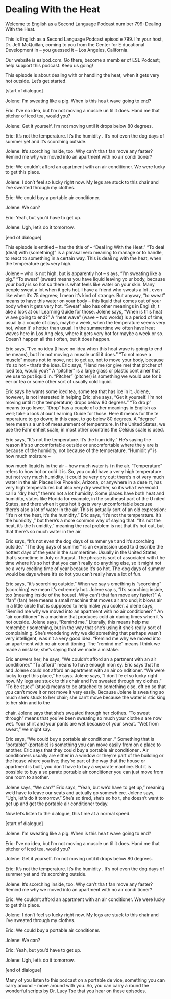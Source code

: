 # Dealing With the Heat

Welcome to English as a Second Language Podcast num ber 799: Dealing With the Heat.

This is English as a Second Language Podcast episod e 799.  I’m your host, Dr. Jeff McQuillan, coming to you from the Center for E ducational Development in – you guessed it – Los Angeles, California.

Our website is eslpod.com.  Go there, become a memb er of ESL Podcast; help support this podcast.  Keep us going!

This episode is about dealing with or handling the heat, when it gets very hot outside.  Let’s get started.

[start of dialogue]

Jolene:  I’m sweating like a pig.  When is this hea t wave going to end?

Eric:  I’ve no idea, but I’m not moving a muscle un til it does.  Hand me that pitcher of iced tea, would you?

Jolene:  Get it yourself.  I’m not moving until it drops below 80 degrees.

Eric:  It’s not the temperature.  It’s the humidity .  It’s not even the dog days of summer yet and it’s scorching outside.

Jolene:  It’s scorching inside, too.  Why can’t tha t fan move any faster?  Remind me why we moved into an apartment with no air condi tioner?

Eric:  We couldn’t afford an apartment with an air conditioner.  We were lucky to get this place.

Jolene:  I don’t feel so lucky right now.  My legs are stuck to this chair and I’ve sweated through my clothes.

Eric:  We could buy a portable air conditioner.

Jolene:  We can?

Eric:  Yeah, but you’d have to get up.

Jolene:  Ugh, let’s do it tomorrow.

[end of dialogue]

This episode is entitled – has the title of – “Deal ing With the Heat.”  “To deal (deal) with (something)” is a phrasal verb meaning to manage or to handle, to react to something in a certain way.  This is deali ng with the heat, when the temperature gets very high.

Jolene – who is not high, but is apparently hot – s ays, “I’m sweating like a pig.” “To sweat” (sweat) means you have liquid leaving yo ur body, because your body is so hot so there is what feels like water on your  skin.  Many people sweat a lot when it gets hot.  I have a friend who sweats a lot , even like when it’s 75 degrees; I mean it’s kind of strange.  But anyway, “to sweat” means to have this water on your body – this liquid that comes out of your body when it gets very hot.  “Sweat” also has other meanings in English; t ake a look at our Learning Guide for those.  Jolene says, “When is this heat w ave going to end?”  A “heat wave” (wave – two words) is a period of time, usual ly a couple of days, maybe a week, when the temperature seems very hot, when it’ s hotter than usual.  In the summertime we often have heat waves here in Los Ang eles, where it gets very hot for maybe a week or so.  Doesn’t happen all tha t often, but it does happen.

Eric says, “I’ve no idea (I have no idea when this heat wave is going to end he means), but I’m not moving a muscle until it does.”   “To not move a muscle” means not to move, not to get up, not to move your body, because it’s so hot – that’s the idea.  Eric says, “Hand me (or give me) that pitcher of iced tea, would you?”  A “pitcher” is a large glass or plastic cont ainer that we use to put liquid in. “Pitcher” (pitcher) is something we would use for b eer or tea or some other sort of usually cold liquid.

Eric says he wants some iced tea, some tea that has  ice in it.  Jolene, however, is not interested in helping Eric; she says, “Get it yourself.  I’m not moving until it (the temperature) drops below 80 degrees.”  “To dro p” means to go lower. “Drop” has a couple of other meanings in English as  well; take a look at our Learning Guide for those.  Here it means for the te mperature to go down; in this case, to go below 80 degrees.  A “degree” here mean s a unit of measurement of temperature.  In the United States, we use the Fahr enheit scale; in most other countries the Celsius scale is used.

Eric says, “It’s not the temperature.  It’s the hum idity.”  He’s saying the reason it’s so uncomfortable outside or uncomfortable where the y are is because of the humidity, not because of the temperature.  “Humidit y” is how much moisture –

how much liquid is in the air – how much water is i n the air.  “Temperature” refers to how hot or cold it is.  So, you could have a ver y high temperature but not very much humidity.  It could be very dry out; there’s n ot very much water in the air. Places like Phoenix, Arizona, or anywhere in a dese rt, has very high temperatures but also very dry weather, so it’s wha t we would call a “dry heat,” there’s not a lot humidity.  Some places have both heat and humidity, states like Florida for example, in the southeast part of the U nited States, and there when it gets hot it gets very uncomfortable because there’s  also a lot of water in the air. This is actually sort of an old expression: “It’s n ot the heat, it’s the humidity.”  Eric says, “It’s not the temperature.  It’s the humidity ,” but there’s a more common way of saying that.  “It’s not the heat, it’s the h umidity,” meaning the real problem is not that it’s hot out, but that there’s so much water in the air.

Eric says, “It’s not even the dog days of summer ye t and it’s scorching outside.” “The dog days of summer” is an expression used to d escribe the hottest days of the year in the summertime.  Usually in the United States, that’s sometime in July or August.  The phrase is sort of associated with t he time where it’s so hot that you can’t really do anything else, so it might not be a very exciting time of year because it’s so hot.  The dog days of summer would be days where it’s so hot you can’t really have a lot of fun.

Eric says, “it’s scorching outside.”  When we say s omething is “scorching” (scorching) we mean it’s extremely hot.  Jolene say s, “It’s scorching inside, too (meaning inside of the house).  Why can’t that fan move any faster?”  A “fan” (fan) here means a small machine that moves air aro und; it blows air in a little circle that is supposed to help make you cooler.  J olene says, “Remind me why we moved into an apartment with no air conditioner? ”  An “air conditioner” is a machine that produces cold air during times when it ’s hot outside.  Jolene says, “Remind me.”  Literally, this means help me remembe r something, but in the way that she’s using it she’s really sort of complainin g.  She’s wondering why we did something that perhaps wasn’t very intelligent, was n’t a very good idea.  “Remind me why we moved into an apartment with no air condi tioning.  The “remind me” means I think we made a mistake; she’s saying that we made a mistake.

Eric answers her; he says, “We couldn’t afford an a partment with an air conditioner.”  “To afford” means to have enough mon ey.  Eric says that he and Jolene could not afford an apartment with an air co nditioner.  “We were lucky to get this place,” he says.  Jolene says, “I don’t fe el so lucky right now.  My legs are stuck to this chair and I’ve sweated through my  clothes.”  “To be stuck” (stuck) means to be attached to something else, oft en so that you can’t move it or not move it very easily.  Because Jolene is swea ting so much she’s stuck to her chair; she can’t move because the water is stic king to her skin and to the

chair.  Jolene says that she’s sweated through her clothes.  “To sweat through” means that you’ve been sweating so much your clothe s are now wet.  Your shirt and your pants are wet because of your sweat.  “Wet  from sweat,” we might say.

Eric says, “We could buy a portable air conditioner .”  Something that is “portable” (portable) is something you can move easily from on e place to another.  Eric says that they could buy a portable air conditioner .  Air conditioners usually are either in a window or they’re part of the building or the house where you live; they’re part of the way that the house or apartment  is built, you don’t have to buy a separate machine.  But it is possible to buy a se parate portable air conditioner you can just move from one room to another.

Jolene says, “We can?”  Eric says, “Yeah, but we’d have to get up,” meaning we’d have to leave our seats and actually go somewh ere.  Jolene says, “Ugh, let’s do it tomorrow.”  She’s so tired, she’s so ho t, she doesn’t want to get up and get the portable air conditioner today.

Now let’s listen to the dialogue, this time at a normal speed.

[start of dialogue]

Jolene:  I’m sweating like a pig.  When is this hea t wave going to end?

Eric:  I’ve no idea, but I’m not moving a muscle un til it does.  Hand me that pitcher of iced tea, would you?

Jolene:  Get it yourself.  I’m not moving until it drops below 80 degrees.

Eric:  It’s not the temperature.  It’s the humidity .  It’s not even the dog days of summer yet and it’s scorching outside.

Jolene:  It’s scorching inside, too.  Why can’t tha t fan move any faster?  Remind me why we moved into an apartment with no air condi tioner?

Eric:  We couldn’t afford an apartment with an air conditioner.  We were lucky to get this place.

Jolene:  I don’t feel so lucky right now.  My legs are stuck to this chair and I’ve sweated through my clothes.

Eric:  We could buy a portable air conditioner.

Jolene:  We can?

Eric:  Yeah, but you’d have to get up.

Jolene:  Ugh, let’s do it tomorrow.

[end of dialogue]

Many of you listen to this podcast on a portable de vice, something you can carry around – move around with you.  So, you can carry a round the wonderful scripts by Dr. Lucy Tse that you hear on these episodes.





